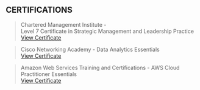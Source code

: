 ## CERTIFICATIONS
> Chartered Management Institute -<br> Level 7 Certificate in Strategic Management and Leadership Practice<br> [View Certificate](https://media.licdn.com/dms/image/D4E22AQGVfTtxA6DuDQ/feedshare-shrink_800/0/1709829763131?e=1724284800&v=beta&t=QDzFGbSGhBobhoct5Rz1WcJb_Aom8wjNuyccc-_vABQ)

> Cisco Networking Academy - Data Analytics Essentials<br>[View Certificate](https://www.credly.com/badges/110d90cf-bca9-4951-922d-1671495e1bf3/linked_in_profile)

> Amazon Web Services Training and Certifications - AWS Cloud Practitioner Essentials<br> [View Certificate](https://www.credly.com/badges/0a6e1eb6-00f1-40fb-ab07-9adf9772dde4/linked_in_profile)


